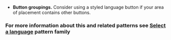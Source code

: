 - **Button groupings.** Consider using a styled language button if your area of placement contains other buttons.

### For more information about this and related patterns see <a href="{{ site.baseurl }}/patterns/language-selector/">Select a language</a> pattern family</a>